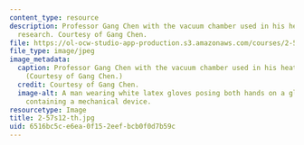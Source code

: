 ```yaml
---
content_type: resource
description: Professor Gang Chen with the vacuum chamber used in his heat transfer
  research. Courtesy of Gang Chen.
file: https://ol-ocw-studio-app-production.s3.amazonaws.com/courses/2-57-nano-to-macro-transport-processes-spring-2012/6516bc5ce6ea0f152eefbcb0f0d7b59c_2-57s12-th.jpg
file_type: image/jpeg
image_metadata:
  caption: Professor Gang Chen with the vacuum chamber used in his heat transfer research.
    (Courtesy of Gang Chen.)
  credit: Courtesy of Gang Chen.
  image-alt: A man wearing white latex gloves posing both hands on a glass chamber
    containing a mechanical device.
resourcetype: Image
title: 2-57s12-th.jpg
uid: 6516bc5c-e6ea-0f15-2eef-bcb0f0d7b59c
---
```

